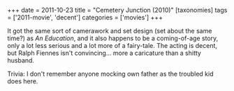 +++
date = 2011-10-23
title = "Cemetery Junction (2010)"
[taxonomies]
tags = ['2011-movie', 'decent']
categories = ['movies']
+++

It got the same sort of camerawork and set design (set about the same
time?) as *An Education*, and it also happens to be a coming-of-age
story, only a lot less serious and a lot more of a fairy-tale. The
acting is decent, but Ralph Fiennes isn't convincing... more a
caricature than a shitty husband.

Trivia: I don't remember anyone mocking own father as the troubled kid
does here.
